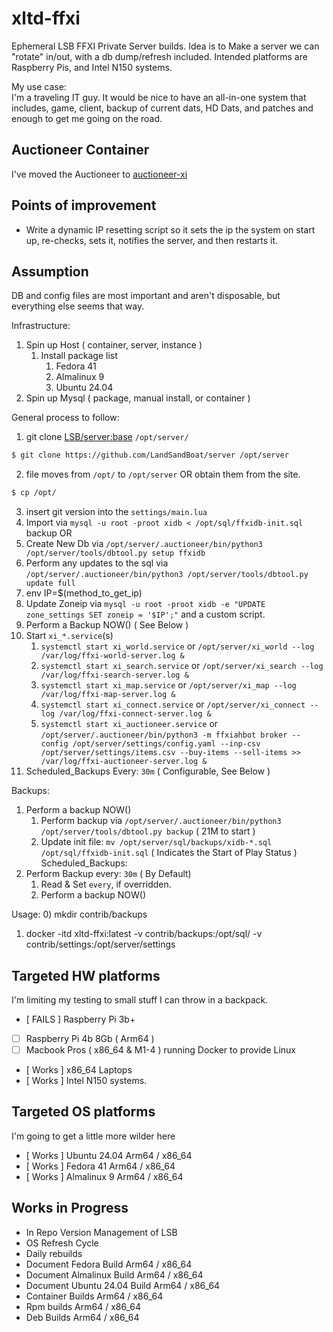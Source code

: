 # xltd-ffxi
Ephemeral LSB FFXI Private Server builds. Idea is to Make a server we can "rotate" in/out, with a db dump/refresh included. Intended platforms are Raspberry Pis, and Intel N150 systems.  
  
My use case:  
I'm a traveling IT guy. It would be nice to have an all-in-one system that includes, game, client, backup of current dats, HD Dats, and patches and enough to get me going on the road.  

## Auctioneer Container
I've moved the Auctioneer to [auctioneer-xi](https://github.com/melinko2003/auctioneer-xi)

## Points of improvement 
* Write a dynamic IP resetting script so it sets the ip the system on start up, re-checks, sets it, notifies the server, and then restarts it. 

## Assumption
DB and config files are most important and aren't disposable, but everything else seems that way.  
  
Infrastructure:  
1) Spin up Host ( container, server, instance )
    1) Install package list
        1) Fedora 41
        2) Almalinux 9
        3) Ubuntu 24.04
2) Spin up Mysql ( package, manual install, or container ) 
  
General process to follow:
1) git clone [LSB/server:base](https://github.com/LandSandBoat/server) `/opt/server/`
```bash
$ git clone https://github.com/LandSandBoat/server /opt/server
```
2) file moves from `/opt/` to `/opt/server` OR obtain them from the site.
```bash
$ cp /opt/
```
3) insert git version into the `settings/main.lua`
4) Import via `mysql -u root -proot xidb < /opt/sql/ffxidb-init.sql` backup OR 
5) Create New Db via `/opt/server/.auctioneer/bin/python3 /opt/server/tools/dbtool.py setup ffxidb` 
6) Perform any updates to the sql via `/opt/server/.auctioneer/bin/python3 /opt/server/tools/dbtool.py update full`
7) env IP=$(method_to_get_ip)
8) Update Zoneip via `mysql -u root -proot xidb -e "UPDATE zone_settings SET zoneip = '$IP';"` and a custom script.
9) Perform a Backup NOW() ( See Below )  
10) Start `xi_*.service`(s)
    1) `systemctl start xi_world.service` or `/opt/server/xi_world --log /var/log/ffxi-world-server.log &`
    2) `systemctl start xi_search.service` or `/opt/server/xi_search --log /var/log/ffxi-search-server.log &`
    3) `systemctl start xi_map.service` or `/opt/server/xi_map --log /var/log/ffxi-map-server.log &`
    4) `systemctl start xi_connect.service` or `/opt/server/xi_connect --log /var/log/ffxi-connect-server.log &`
    5) `systemctl start xi_auctioneer.service` or 
    `/opt/server/.auctioneer/bin/python3 -m ffxiahbot broker --config /opt/server/settings/config.yaml --inp-csv /opt/server/settings/items.csv --buy-items --sell-items >> /var/log/ffxi-auctioneer-server.log &`
11) Scheduled_Backups Every: `30m` ( Configurable, See Below ) 

Backups: 
1) Perform a backup NOW()
    1) Perform backup via `/opt/server/.auctioneer/bin/python3 /opt/server/tools/dbtool.py backup` ( 21M to start )
    2) Update init file: `mv /opt/server/sql/backups/xidb-*.sql /opt/sql/ffxidb-init.sql` ( Indicates the Start of Play Status )  
Scheduled_Backups:
1) Perform Backup every: `30m` ( By Default)
    1) Read & Set `every`, if overridden.  
    2) Perform a backup NOW()

Usage:
0) mkdir contrib/backups
1) docker -itd xltd-ffxi:latest -v contrib/backups:/opt/sql/ -v contrib/settings:/opt/server/settings 

## Targeted HW platforms
I'm limiting my testing to small stuff I can throw in a backpack. 
* [ FAILS ] Raspberry Pi 3b+
* [ ] Raspberry Pi 4b 8Gb ( Arm64 )
* [ ] Macbook Pros ( x86_64 & M1-4 ) running Docker to provide Linux
* [ Works ] x86_64 Laptops 
* [ Works ] Intel N150 systems. 

## Targeted OS platforms
I'm going to get a little more wilder here
* [ Works ] Ubuntu 24.04 Arm64 / x86_64 
* [ Works ] Fedora 41 Arm64 / x86_64 
* [ Works ] Almalinux 9 Arm64 / x86_64 

## Works in Progress
* In Repo Version Management of LSB
* OS Refresh Cycle
* Daily rebuilds
* Document Fedora Build Arm64 / x86_64 
* Document Almalinux Build Arm64 / x86_64 
* Document Ubuntu 24.04 Build Arm64 / x86_64 
* Container Builds Arm64 / x86_64 
* Rpm builds Arm64 / x86_64 
* Deb Builds Arm64 / x86_64 
